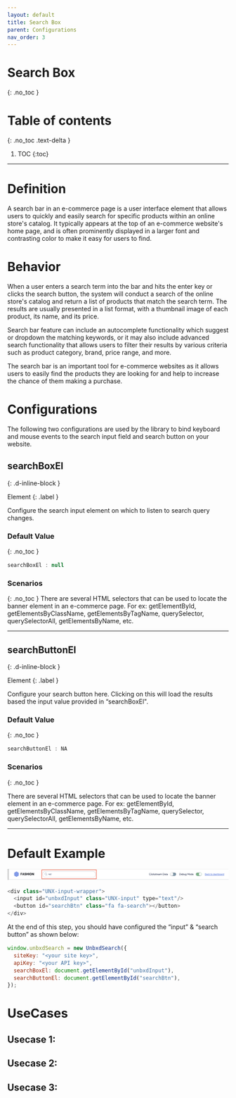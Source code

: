 ```yaml
---
layout: default
title: Search Box
parent: Configurations
nav_order: 3
---
```


# Search Box
{: .no_toc }

# Table of contents
{: .no_toc .text-delta }

1. TOC
{:toc}

---

# Definition
A search bar in an e-commerce page is a user interface element that allows users to quickly and easily search for specific products within an online store's catalog. It typically appears at the top of an e-commerce website's home page, and is often prominently displayed in a larger font and contrasting color to make it easy for users to find.


# Behavior
When a user enters a search term into the bar and hits the enter key or clicks the search button, the system will conduct a search of the online store's catalog and return a list of products that match the search term. The results are usually presented in a list format, with a thumbnail image of each product, its name, and its price.

Search bar feature can include an autocomplete functionality which suggest or dropdown the matching keywords, or it may also include advanced search functionality that allows users to filter their results by various criteria such as product category, brand, price range, and more.

The search bar is an important tool for e-commerce websites as it allows users to easily find the products they are looking for and help to increase the chance of them making a purchase.

# Configurations

The following two configurations are used by the library to bind keyboard and mouse events to the search input field and search button on your website.

## searchBoxEl
{: .d-inline-block }

Element
{: .label }

Configure the search input element on which to listen to search query changes.

### Default Value
{: .no_toc }

```js
searchBoxEl : null
```
### Scenarios
{: .no_toc }
There are several HTML selectors that can be used to locate the banner element in an e-commerce page. For ex: getElementById, getElementsByClassName, getElementsByTagName, querySelector, querySelectorAll, getElementsByName, etc.

---
## searchButtonEl
{: .d-inline-block }

Element
{: .label }

Configure your search button here. Clicking on this will load the results based the input value provided in “searchBoxEl".
### Default Value
{: .no_toc }
```js
searchButtonEl : NA
```

### Scenarios
{: .no_toc }

There are several HTML selectors that can be used to locate the banner element in an e-commerce page. For ex: getElementById, getElementsByClassName, getElementsByTagName, querySelector, querySelectorAll, getElementsByName, etc.

---

# Default Example

[![](../assets/searchbox.png)](../assets/searchbox.png)

```js
<div class="UNX-input-wrapper">
  <input id="unbxdInput" class="UNX-input" type="text"/>
  <button id="searchBtn" class="fa fa-search"></button>
</div>
```

At the end of this step, you should have configured the “input” & “search button” as shown below:

```js
window.unbxdSearch = new UnbxdSearch({
  siteKey: "<your site key>",
  apiKey: "<your API key>",
  searchBoxEl: document.getElementById("unbxdInput"),
  searchButtonEl: document.getElementById("searchBtn"),
});
```

# UseCases
## Usecase 1:
## Usecase 2:
## Usecase 3:
